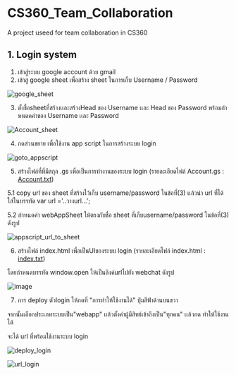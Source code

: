 # CS360_Team_Collaboration
A project useed for team collaboration in CS360

## 1. Login system
1. เข้าสู่ระบบ google account ด้วย gmail
2. เข้าสู google sheet เพื่อสร้าง sheet ในการเก็บ Username / Password

![google_sheet](https://user-images.githubusercontent.com/89339473/191465600-eb1c2b29-9dde-42c2-81e7-8d2c75ab1398.png)

3. ตั้งชื่อsheetที่สร้างเเละสร้างHead ของ Username เเละ Head ของ Password พร้อมกำหนดคค่าของ Username เเละ Password

![Account_sheet](https://user-images.githubusercontent.com/89339473/191472669-ad432fa5-fe69-46b0-8df4-56f2f201823f.png)

4. กดส่วนขยาย เพื่อใช้งาน app script ในการสร้างระบบ login

![goto_appscript](https://user-images.githubusercontent.com/89339473/191475333-ee398a6b-662b-4f83-977d-f3ba4a4daabd.png)

5. สร้างไฟล์ที่ที่มีสกุล .gs เพื่อเป็นการทำงานของระบบ login
(รายละเอียดไฟล์ Account.gs :
[Account.txt](https://github.com/pummyketak/CS360_team_group/files/9615531/Account.txt))

5.1 copy url ของ sheet ที่สร้างไว้เก็บ username/password ในข้อที่(3) 
เเล้วนำ url ที่ได้ใส่ในบรรทัด var url ='..วางurl...'; 

5.2 กำหนดค่า webAppSheet ให้ตรงกับชื่อ sheet ที่เก็บusername/password ในข้อที่(3)
ดังรูป

![appscript_url_to_sheet](https://user-images.githubusercontent.com/89339473/191482062-62a5768a-4750-4966-8da4-457b88f07dad.png)


6. สร้างไฟล์ index.html เพื่อเป็นUIของระบบ login
(รายละเอียดไฟล์ index.html : 
[index.txt](https://github.com/pummyketak/CS360_team_group/files/9618769/index.txt))


โดยกำหนดบรรทัด window.open ให้เป็นลิงค์urlไปยัง webchat ดังรูป

![image](https://user-images.githubusercontent.com/89339473/191563502-abc17b6b-7544-45c8-8cdc-e9391c6be506.png)


7. การ deploy ตัวlogin ให้กดที่ "การทำให้ใช้งานได้" ปุ่มสีฟ้าด้านบนขวา 

จากนั้นเลือกประเภทระบบเป็น"webapp" เเล้วตั้งค่าผู้มีสิทธ์เข้าถึงเป็น"ทุกคน" เเล้วกด ทำให้ใช้งานได้

จะได้ url ที่พร้อมใช้งานระบบ login

![deploy_login](https://user-images.githubusercontent.com/89339473/191503102-228b2eee-4677-46a0-9ccc-ae6e9baa248e.png)


![url_login](https://user-images.githubusercontent.com/89339473/191503817-fad10816-e0a4-4a55-82ae-3a2ef66c29ed.png)
